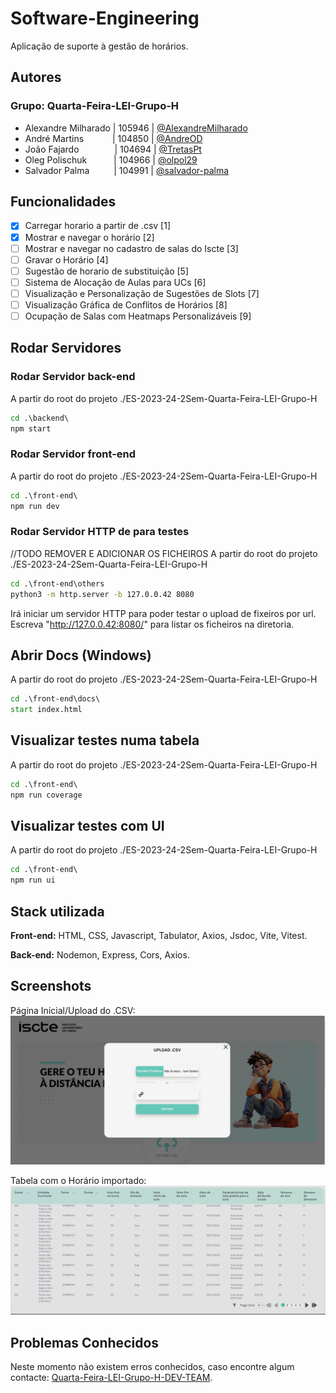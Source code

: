 # Software-Engineering

Aplicação de suporte à gestão de horários.

## Autores

### Grupo: Quarta-Feira-LEI-Grupo-H

- Alexandre Milharado | 105946 | [@AlexandreMilharado](https://github.com/AlexandreMilharado)
- André Martins&emsp;&emsp;&emsp; | 104850 | [@AndreOD](https://github.com/AndreOD)
- João Fajardo&emsp;&emsp;&emsp; &ensp; | 104694 | [@TretasPt](https://github.com/TretasPt)
- Oleg Polischuk&emsp;&emsp; &ensp; | 104966 | [@olpol29](https://github.com/olpol29)
- Salvador Palma&emsp;&emsp; &ensp;| 104991 | [@salvador-palma](https://github.com/salvador-palma)

## Funcionalidades

- [x] Carregar horario a partir de .csv [1]
- [x] Mostrar e navegar o horário [2]
- [ ] Mostrar e navegar no cadastro de salas do Iscte [3]
- [ ] Gravar o Horário [4]
- [ ] Sugestão de horario de substituição [5]
- [ ] Sistema de Alocação de Aulas para UCs [6]
- [ ] Visualização e Personalização de Sugestões de Slots [7]
- [ ] Visualização Gráfica de Conflitos de Horários [8]
- [ ] Ocupação de Salas com Heatmaps Personalizáveis [9]

## Rodar Servidores

### Rodar Servidor back-end

A partir do root do projeto ./ES-2023-24-2Sem-Quarta-Feira-LEI-Grupo-H

``` bat
cd .\backend\
npm start
```

### Rodar Servidor front-end

A partir do root do projeto ./ES-2023-24-2Sem-Quarta-Feira-LEI-Grupo-H

``` bat
cd .\front-end\
npm run dev
```

### Rodar Servidor HTTP de para testes

//TODO REMOVER E ADICIONAR OS FICHEIROS
A partir do root do projeto ./ES-2023-24-2Sem-Quarta-Feira-LEI-Grupo-H

``` bat
cd .\front-end\others
python3 -m http.server -b 127.0.0.42 8080
```

Irá iniciar um servidor HTTP para poder testar o upload de fixeiros por url.
Escreva "<http://127.0.0.42:8080/>" para listar os ficheiros na diretoria.

## Abrir Docs (Windows)

A partir do root do projeto ./ES-2023-24-2Sem-Quarta-Feira-LEI-Grupo-H

``` bat
cd .\front-end\docs\
start index.html
```

## Visualizar testes numa tabela

A partir do root do projeto ./ES-2023-24-2Sem-Quarta-Feira-LEI-Grupo-H

``` bat
cd .\front-end\
npm run coverage
```

## Visualizar testes com UI

A partir do root do projeto ./ES-2023-24-2Sem-Quarta-Feira-LEI-Grupo-H

``` bat
cd .\front-end\
npm run ui
```

## Stack utilizada

**Front-end:** HTML, CSS, Javascript, Tabulator, Axios, Jsdoc, Vite, Vitest.

**Back-end:** Nodemon, Express, Cors, Axios.

## Screenshots

Página Inicial/Upload do .CSV:
![Ecrã principal](/readmeFiles/uploadcsv.png)

Tabela com o Horário importado:
![Tabela de Horários](/readmeFiles/tabela.png)

## Problemas Conhecidos

Neste momento não existem erros conhecidos, caso encontre algum contacte: [Quarta-Feira-LEI-Grupo-H-DEV-TEAM](mailto:acmoz@iscte-iul.pt?subject=[GitHub]%20Problema%20Encontrado).
